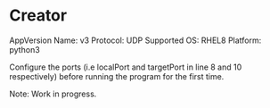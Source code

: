 # Creator

  AppVersion Name: v3
  Protocol: UDP
  Supported OS: RHEL8
  Platform: python3
  
Configure the ports (i.e localPort and targetPort in line 8 and 10 respectively) before running the program for the first time.
  
Note: Work in progress.
